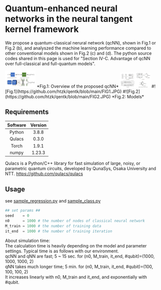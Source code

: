 # Quantum-enhanced neural networks in the neural tangent kernel framework

We propose a quantum-classical nerural network (qcNN), shown in Fig.1 or Fig.2 (b), and analyszed the machine learning performance compared to other conventional models shown in Fig.2 (c) and (d).
The python source codes shared in this page is used for "Section IV-C. Advantage of qcNN over full-classical and full-quantum models".

<img src="https://github.com/htzk/qentk/blob/main/FIG1.JPG" width="100">
*Fig.1: Overview of the proposed qcNN*
<img src="https://github.com/htzk/qentk/blob/main/FIG2.JPG" width="100">
#![Fig.1](https://github.com/htzk/qentk/blob/main/FIG1.JPG)
#![Fig.2](https://github.com/htzk/qentk/blob/main/FIG2.JPG)
*Fig.2: Models*

## Requirements

|Software|Version|
|:---:|:---:|
|Python|3.8.8|
|Qulacs|0.3.0|
|Torch|1.9.1|
|numpy|1.23.3|

Qulacs is a Python/C++ library for fast simulation of large, noisy, or parametric quantum circuits, developed by QunaSys, Osaka University and NTT.
https://github.com/qulacs/qulacs

## Usage

see [sample_regression.py](https://github.com/htzk/qentk/blob/main/sample_regression.py) and [sample_class.py](https://github.com/htzk/qentk/blob/main/sample_class.py)

```python
## set params ##
seed    = 0
n0      = 1000 # the number of nodes of classical neural network
M_train = 1000 # the number of training data
it_end  = 1000 # the number of training iteration
```

About simulation time:  
The calculation time is heavily depending on the model and parameter settings.
Typical time is as follows with our environment.  
  qcNN and qNN are fast; 5 ~ 15 sec. for (n0, M_train, it_end, #qubit)=(1000, 1000, 1000, 2)  
  qNN takes much longer time; 5 min. for (n0, M_train, it_end, #qubit)=(100, 100, 100, 2)  
It increases linearly with n0, M_train and it_end, and exponentially with #qubit.
